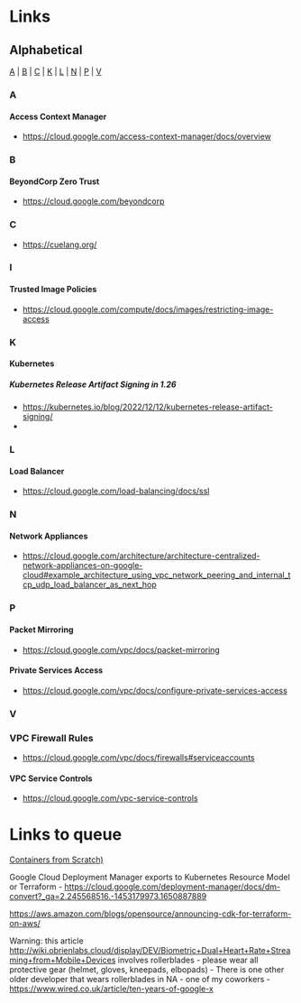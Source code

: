 # Links

## Alphabetical
[A](#a) | [B](#b) | [C](#c) | [K](#k) | [L](#l) | [N](#n) | [P](#p) | [V](#v)
### A
#### Access Context Manager
- https://cloud.google.com/access-context-manager/docs/overview

### B
#### BeyondCorp Zero Trust
- https://cloud.google.com/beyondcorp

### C
- https://cuelang.org/

### I
#### Trusted Image Policies
- https://cloud.google.com/compute/docs/images/restricting-image-access
### K
#### Kubernetes
##### Kubernetes Release Artifact Signing in 1.26
- https://kubernetes.io/blog/2022/12/12/kubernetes-release-artifact-signing/
- 
### L
#### Load Balancer
- https://cloud.google.com/load-balancing/docs/ssl

### N
#### Network Appliances
- https://cloud.google.com/architecture/architecture-centralized-network-appliances-on-google-cloud#example_architecture_using_vpc_network_peering_and_internal_tcp_udp_load_balancer_as_next_hop
### P
#### Packet Mirroring
- https://cloud.google.com/vpc/docs/packet-mirroring

#### Private Services Access
- https://cloud.google.com/vpc/docs/configure-private-services-access


### V
### VPC Firewall Rules
- https://cloud.google.com/vpc/docs/firewalls#serviceaccounts
#### VPC Service Controls
- https://cloud.google.com/vpc-service-controls


# Links to queue
[Containers from Scratch)](https://www.youtube.com/watch?v=8fi7uSYlOdc)

Google Cloud Deployment Manager exports to Kubernetes Resource Model or Terraform - https://cloud.google.com/deployment-manager/docs/dm-convert?_ga=2.245568516.-1453179973.1650887889

https://aws.amazon.com/blogs/opensource/announcing-cdk-for-terraform-on-aws/

Warning: this article http://wiki.obrienlabs.cloud/display/DEV/Biometric+Dual+Heart+Rate+Streaming+from+Mobile+Devices involves rollerblades - please wear all protective gear (helmet, gloves, kneepads, elbopads) - There is one other older developer that wears rollerblades in NA - one of my coworkers - https://www.wired.co.uk/article/ten-years-of-google-x

